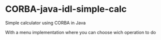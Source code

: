 CORBA-java-idl-simple-calc
==========================

Simple calculator using CORBA in Java

With a menu implementation where you can  choose wich operation to do 
